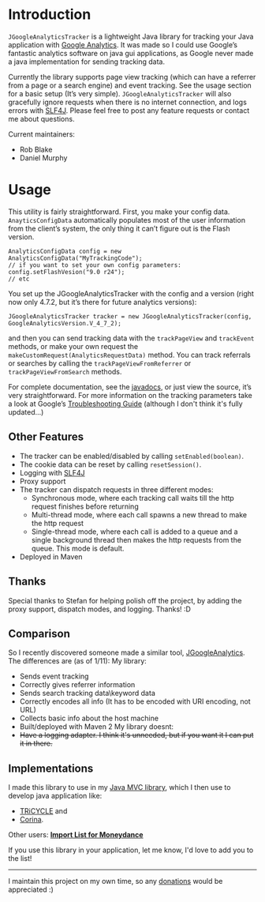 # Introduction #

`JGoogleAnalyticsTracker` is a lightweight Java library for tracking your Java application with [Google Analytics](http://www.google.com/analytics/).  It was made so I could use Google’s fantastic analytics software on java gui applications, as Google never made a java implementation for sending tracking data.

Currently the library supports page view tracking (which can have a referrer from a page or a search engine) and event tracking. See the usage section for a basic setup (It’s very simple).  `JGoogleAnalyticsTracker` will also gracefully ignore requests when there is no internet connection, and logs errors with [SLF4J](http://www.slf4j.org/).  Please feel free to post any feature requests or contact me about questions.

Current maintainers:
  * Rob Blake
  * Daniel Murphy

# Usage #

This utility is fairly straightforward. First, you make your config data.  `AnayticsConfigData` automatically populates most of the user information from the client’s system, the only thing it can’t figure out is the Flash version.

```
AnalyticsConfigData config = new AnalyticsConfigData("MyTrackingCode");
// if you want to set your own config parameters:
config.setFlashVesion("9.0 r24");
// etc
```

You set up the JGoogleAnalyticsTracker with the config and a version (right now only 4.7.2, but it’s there for future analytics versions):

```
JGoogleAnalyticsTracker tracker = new JGoogleAnalyticsTracker(config, GoogleAnalyticsVersion.V_4_7_2);
```
and then you can send tracking data with the `trackPageView` and `trackEvent` methods, or make your own request the `makeCustomRequest(AnalyticsRequestData)` method. You can track referrals or searches by calling the `trackPageViewFromReferrer` or `trackPageViewFromSearch` methods.

For complete documentation, see the [javadocs](http://www.dmurph.com/jgoogleanalyticstracker/index.html), or just view the source, it’s very straightforward. For more information on the tracking parameters take a look at Google’s [Troubleshooting Guide](http://code.google.com/apis/analytics/docs/tracking/gaTrackingTroubleshooting.html) (although I don't think it's fully updated...)

## Other Features ##

  * The tracker can be enabled/disabled by calling `setEnabled(boolean)`.
  * The cookie data can be reset by calling `resetSession()`.
  * Logging with [SLF4J](http://www.slf4j.org/)
  * Proxy support
  * The tracker can dispatch requests in three different modes:
    * Synchronous mode, where each tracking call waits till the http request finishes before returning
    * Multi-thread mode, where each call spawns a new thread to make the http request
    * Single-thread mode, where each call is added to a queue and a single background thread then makes the http requests from the queue.  This mode is default.
  * Deployed in Maven

## Thanks ##

Special thanks to Stefan for helping polish off the project, by adding the proxy support, dispatch modes, and logging.  Thanks! :D

## Comparison ##
So I recently discovered someone made a similar tool, [JGoogleAnalytics](http://code.google.com/p/jgoogleanalytics/).  The differences are (as of 1/11):
My library:
  * Sends event tracking
  * Correctly gives referrer information
  * Sends search tracking data\keyword data
  * Correctly encodes all info (It has to be encoded with URI encoding, not URL)
  * Collects basic info about the host machine
  * Built/deployed with Maven 2
My library doesnt:
  * ~~Have a logging adapter.  I think it's unneeded, but if you want it I can put it in there.~~

## Implementations ##
I made this library to use in my [Java MVC library](http://code.google.com/p/java-simple-mvc/), which I then use to develop java application like:
  * [TRiCYCLE](http://www.tridas.org/tricycle/) and
  * [Corina](http://dendro.cornell.edu/corina/index.php).

Other users:
**[Import List for Moneydance](http://my-flow.github.com/importlist/)**

If you use this library in your application, let me know, I'd love to add you to the list!


---

I maintain this project on my own time, so any [donations](http://www.dmurph.com/projects.php) would be appreciated :)